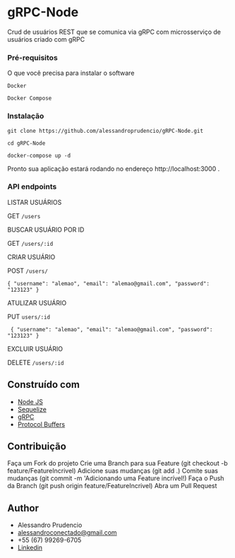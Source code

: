 # gRPC-Node

Crud de usuários REST que se comunica via gRPC com microsserviço de usuários criado com gRPC

### Pré-requisitos

O que você precisa para instalar o software

```
Docker
```
```
Docker Compose
```

### Instalação

```
git clone https://github.com/alessandroprudencio/gRPC-Node.git
```

```
cd gRPC-Node
```

```
docker-compose up -d
```

Pronto sua aplicação estará rodando no endereço http://localhost:3000 .

### API endpoints

LISTAR USUÁRIOS

GET `/users`

BUSCAR USUÁRIO POR ID

GET `/users/:id`

CRIAR USUÁRIO

POST `/users/`

`
{
"username": "alemao",
"email": "alemao@gmail.com",
"password": "123123"
}
`

ATULIZAR USUÁRIO

PUT `users/:id`

`
{
"username": "alemao",
"email": "alemao@gmail.com",
"password": "123123"
}`

EXCLUIR USUÁRIO

DELETE `/users/:id`

## Construído com

* [Node JS](https://nodejs.org/)
* [Sequelize](https://sequelize.org/)
* [gRPC](https://grpc.io/)
* [Protocol Buffers](https://developers.google.com/protocol-buffers)

## Contribuição

Faça um Fork do projeto Crie uma Branch para sua Feature (git checkout -b feature/FeatureIncrivel)
Adicione suas mudanças (git add .)
Comite suas mudanças (git commit -m 'Adicionando uma Feature incrível!)
Faça o Push da Branch (git push origin feature/FeatureIncrivel)
Abra um Pull Request

## Author

* Alessandro Prudencio
* alessandroconectado@gmail.com
* +55 (67) 99269-6705
* [Linkedin](https://www.linkedin.com/in/alessandro-prudencio/)


